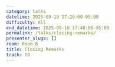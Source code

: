 ```yaml
---
category: talks
datetime: 2025-09-10 17:20:00-05:00
difficulty: All
end_datetime: 2025-09-10 17:40:00-05:00
permalink: /talks/closing-remarks/
presenter_slugs: []
room: Room B
title: Closing Remarks
track: t0
---
```

